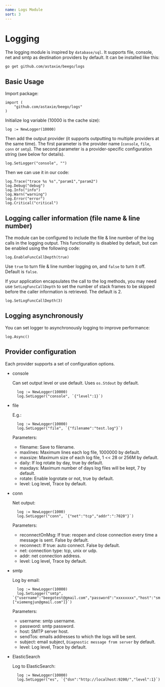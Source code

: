 ```yaml
---
name: Logs Module
sort: 3
---
```


# Logging

The logging module is inspired by `database/sql`. It supports file, console, net and smtp as destination providers by default. It can be installed like this:

	go get github.com/astaxie/beego/logs

## Basic Usage

Import package:

	import (
		"github.com/astaxie/beego/logs"
	)

Initialize log variable (10000 is the cache size):

	log := NewLogger(10000)

Then add the output provider (it supports outputting to multiple providers at the same time). The first parameter is the provider name (`console`, `file`, `conn` or `smtp`). The second parameter is a provider-specific configuration string (see below for details).

	log.SetLogger("console", "")

Then we can use it in our code:

	log.Trace("trace %s %s","param1","param2")
	log.Debug("debug")
	log.Info("info")
	log.Warn("warning")
	log.Error("error")
	log.Critical("critical")

## Logging caller information (file name & line number)

The module can be configured to include the file & line number of the log calls in the logging output. This functionality is disabled by default, but can be enabled using the following code:

	log.EnableFuncCallDepth(true)

Use `true` to turn file & line number logging on, and `false` to turn it off. Default is `false`.

If your application encapsulates the call to the log methods, you may need use `SetLogFuncCallDepth` to set the number of stack frames to be skipped before the caller information is retrieved. The default is 2.

	log.SetLogFuncCallDepth(3)
	
## Logging asynchronously

You can set logger to asynchronously logging to improve performance:

    log.Async()

## Provider configuration

Each provider supports a set of configuration options.

- console

	Can set output level or use default. Uses `os.Stdout` by default.

		log := NewLogger(10000)
		log.SetLogger("console", `{"level":1}`)

- file

	E.g.:

		log := NewLogger(10000)
		log.SetLogger("file", `{"filename":"test.log"}`)

	Parameters:
	- filename: Save to filename.
	- maxlines: Maximum lines each log file, 1000000 by default.
	- maxsize: Maximum size of each log file, 1 << 28 or 256M by default.
	- daily: If log rotate by day, true by default.
	- maxdays: Maximum number of days log files will be kept, 7 by default.
	- rotate: Enable logrotate or not, true by default.
	- level: Log level, Trace by default.

- conn

	Net output:

		log := NewLogger(1000)
		log.SetLogger("conn", `{"net":"tcp","addr":":7020"}`)

	Parameters:
	- reconnectOnMsg: If true: reopen and close connection every time a message is sent. False by default.
	- reconnect: If true: auto connect. False by default.
	- net: connection type: tcp, unix or udp.
	- addr: net connection address.
	- level: Log level, Trace by default.

- smtp

	Log by email:

		log := NewLogger(10000)
		log.SetLogger("smtp", `{"username":"beegotest@gmail.com","password":"xxxxxxxx","host":"smtp.gmail.com:587","sendTos":["xiemengjun@gmail.com"]}`)

	Parameters:
	- username: smtp username.
	- password: smtp password.
	- host: SMTP server host.
	- sendTos: emails addresses to which the logs will be sent.
	- subject: email subject, `Diagnostic message from server` by default.
	- level: Log level, Trace by default.
	
	
- ElasticSearch 
    
    Log to ElasticSearch:
    
   		log := NewLogger(10000)
   		log.SetLogger("es", `{"dsn":"http://localhost:9200/","level":1}`)
